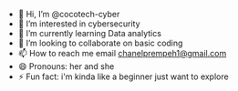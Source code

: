 - 👋 Hi, I’m @cocotech-cyber
- 👀 I’m interested in cybersecurity
- 🌱 I’m currently learning Data analytics
- 💞️ I’m looking to collaborate on basic coding
- 📫 How to reach me email chanelprempeh1@gmail.com
- 😄 Pronouns: her and she
- ⚡ Fun fact: i'm kinda like a beginner just want to explore

<!---
cocotech-cyber/cocotech-cyber is a ✨ special ✨ repository because its `README.md` (this file) appears on your GitHub profile.
You can click the Preview link to take a look at your changes.
--->
